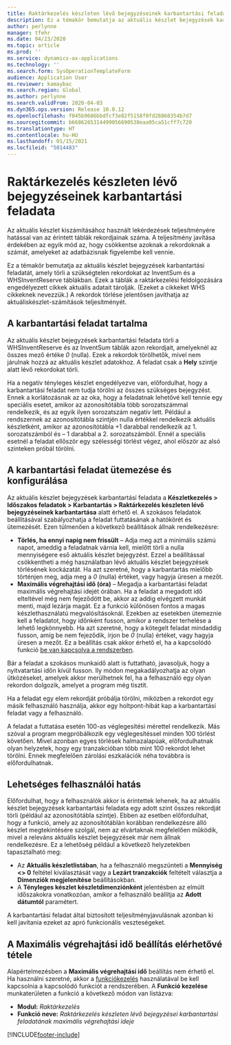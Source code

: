 ```yaml
---
title: Raktárkezelés készleten lévő bejegyzéseinek karbantartási feladata
description: Ez a témakör bemutatja az aktuális készlet bejegyzések karbantartási feladatát, amely a kapcsolódó, de szükségtelen rekordok azonosításával és törlésével segít a rendszer teljesítményének növelésében.
author: perlynne
manager: tfehr
ms.date: 04/23/2020
ms.topic: article
ms.prod: ''
ms.service: dynamics-ax-applications
ms.technology: ''
ms.search.form: SysOperationTemplateForm
audience: Application User
ms.reviewer: kamaybac
ms.search.region: Global
ms.author: perlynne
ms.search.validFrom: 2020-04-03
ms.dyn365.ops.version: Release 10.0.12
ms.openlocfilehash: f045b9686bbdfcf3e82f5158f0fd28860354b7d7
ms.sourcegitcommit: b6686265314499056690538eaa95ca51cff7c720
ms.translationtype: HT
ms.contentlocale: hu-HU
ms.lasthandoff: 01/15/2021
ms.locfileid: "5014483"
---
```

# <a name="warehouse-management-on-hand-entries-cleanup-job"></a>Raktárkezelés készleten lévő bejegyzéseinek karbantartási feladata

Az aktuális készlet kiszámításához használt lekérdezések teljesítményére hatással van az érintett táblák rekordjainak száma. A teljesítmény javítása érdekében az egyik mód az, hogy csökkentse azoknak a rekordoknak a számát, amelyeket az adatbázisnak figyelembe kell vennie.

Ez a témakör bemutatja az aktuális készlet bejegyzések karbantartási feladatát, amely törli a szükségtelen rekordokat az InventSum és a WHSInventReserve táblákban. Ezek a táblák a raktárkezelési feldolgozására engedélyezett cikkek aktuális adatait tárolják. (Ezeket a cikkeket WHS cikkeknek nevezzük.) A rekordok törlése jelentősen javíthatja az aktuáliskészlet-számítások teljesítményét.

## <a name="what-the-cleanup-job-does"></a>A karbantartási feladat tartalma

Az aktuális készlet bejegyzések karbantartási feladata törli a WHSInventReserve és az InventSum táblák azon rekordjait, amelyeknél az összes mező értéke *0* (nulla). Ezek a rekordok törölhetők, mivel nem járulnak hozzá az aktuális készlet adatokhoz. A feladat csak a **Hely** szintje alatt lévő rekordokat törli.

Ha a negatív tényleges készlet engedélyezve van, előfordulhat, hogy a karbantartási feladat nem tudja törölni az összes szükséges bejegyzést. Ennek a korlátozásnak az az oka, hogy a feladatnak lehetővé kell tennie egy speciális esetet, amikor az azonosítótábla több sorozatszámmal rendelkezik, és az egyik ilyen sorozatszám negatív lett. Például a rendszernek az azonosítótábla szintjén nulla értékkel rendelkezik aktuális készletként, amikor az azonosítótábla +1 darabbal rendelkezik az 1. sorozatszámból és – 1 darabbal a 2. sorozatszámból. Ennél a speciális esetnél a feladat ellőször egy szélességi törlést végez, ahol először az alsó szinteken próbál törölni.

## <a name="schedule-and-configure-the-cleanup-job"></a>A karbantartási feladat ütemezése és konfigurálása

Az aktuális készlet bejegyzések karbantartási feladata a **Készletkezelés \> Időszakos feladatok \> Karbantartás \> Raktárkezelés készleten lévő bejegyzéseinek karbantartása** alatt érhető el. A szokásos feladatok beállításával szabályozhatja a feladat futtatásának a hatókörét és ütemezését. Ezen túlmenően a következő beállítások állnak rendelkezésre:

- **Törlés, ha ennyi napig nem frissült** – Adja meg azt a minimális számú napot, ameddig a feladatnak várnia kell, mielőtt törli a nulla mennyiségere eső aktuális készlet bejegyzést. Ezzel a beállítással csökkentheti a még használatban lévő aktuális készlet bejegyzések törlésének kockázatát. Ha azt szeretné, hogy a karbantartás mielőbb történjen meg, adja meg a *0* (nulla) értéket, vagy hagyja üresen a mezőt.
- **Maximális végrehajtási idő (óra)** – Megadja a karbantartási feladat maximális végrehajtási idejét órában. Ha a feladat a megadott idő elteltével még nem fejeződött be, akkor az addig elvégzett munkát menti, majd lezárja magát. Ez a funkció különösen fontos a magas készlethasználatú megvalósításoknál. Ezekben az esetekben ütemeznie kell a feladatot, hogy időnként fusson, amikor a rendszer terhelése a lehető legkönnyebb. Ha azt szeretné, hogy a kötegelt feladat mindaddig fusson, amíg be nem fejeződik, írjon be *0* (nulla) értéket, vagy hagyja üresen a mezőt. Ez a beállítás csak akkor érhető el, ha a kapcsolódó funkció [be van kapcsolva a rendszerben](#max-execution-time).

Bár a feladat a szokásos munkaidő alatt is futtatható, javasoljuk, hogy a nyitvatartási időn kívül fusson. Ily módon megakadályozhatja az olyan ütközéseket, amelyek akkor merülhetnek fel, ha a felhasználó egy olyan rekordon dolgozik, amelyet a program még tisztít.

Ha a feladat egy elem rekordját próbálja törölni, miközben a rekordot egy másik felhasználó használja, akkor egy holtpont-hibát kap a karbantartási feladat vagy a felhasználó.

A feladat a futtatása esetén 100-as véglegesítési mérettel rendelkezik. Más szóval a program megpróbálkozik egy véglegesítéssel minden 100 törlést követően. Mivel azonban egyes törlések halmazalapúak, előfordulhatnak olyan helyzetek, hogy egy tranzakcióban több mint 100 rekordot lehet törölni. Ennek megfelelően zárolási eszkalációk néha továbbra is előfordulhatnak.

## <a name="possible-user-impact"></a>Lehetséges felhasználói hatás

Előfordulhat, hogy a felhasználók akkor is érintettek lehenek, ha az aktuális készlet bejegyzések karbantartási feladata egy adott szint összes rekordját törli (például az azonosítótábla szintje). Ebben az esetben előfordulhat, hogy a funkció, amely az azonosítótáblán korábban rendelkezésre álló készlet megtekintésére szolgál, nem az elvártaknak megfelelően működik, mivel a releváns aktuális készlet bejegyzések már nem állnak rendelkezésre. Ez a lehetőség például a következő helyzetekben tapasztalható meg:

- Az **Aktuális készletlistában**, ha a felhasználó megszünteti a **Mennyiség \<\> 0** feltétel kiválasztását vagy a **Lezárt tranzakciók** feltételt választja a **Dimenziók megjelenítése** beállításokban.
- A **Tényleges készlet készletdimenziónként** jelentésben az elmúlt időszakokra vonatkozóan, amikor a felhasználó beállítja az **Adott dátumtól** paramétert.

A karbantartási feladat által biztosított teljesítményjavulásnak azonban ki kell javítania ezeket az apró funkcionális veszteségeket.

## <a name="make-the-maximum-execution-time-setting-available"></a><a name="max-execution-time"></a>A Maximális végrehajtási idő beállítás elérhetővé tétele

Alapértelmezésben a **Maximális végrehajtási idő** beállítás nem érhető el. Ha használni szeretné, akkor a [funkciókezelés](../../fin-ops-core/fin-ops/get-started/feature-management/feature-management-overview.md) használatával be kell kapcsolnia a kapcsolódó funkciót a rendszerében. A **Funkció kezelése** munkaterületen a funkció a következő módon van listázva:

- **Modul:** *Raktárkezelés*
- **Funkció neve:** *Raktárkezelés készleten lévő bejegyzései karbantartási feladatának maximális végrehajtási ideje*


[!INCLUDE[footer-include](../../includes/footer-banner.md)]